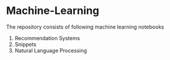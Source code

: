 # Machine-Learning

The repository consists of following machine learning notebooks 

1. Recommendation Systems
2. Snippets
3. Natural Language Processing

